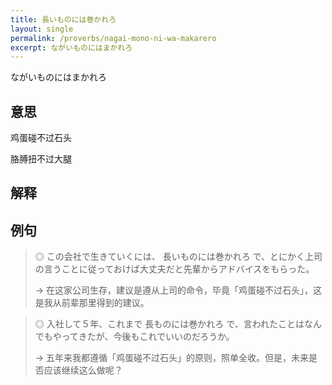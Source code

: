 ```yaml
---
title: 長いものには巻かれろ
layout: single
permalink: /proverbs/nagai-mono-ni-wa-makarero
excerpt: ながいものにはまかれろ
---
```


ながいものにはまかれろ

## 意思

鸡蛋碰不过石头

胳膊扭不过大腿

## 解释

## 例句

> ◎ この会社で生きていくには、 長いものには巻かれろ で、とにかく上司の言うことに従っておけば大丈夫だと先輩からアドバイスをもらった。
>
> → 在这家公司生存，建议是遵从上司的命令，毕竟「鸡蛋碰不过石头」，这是我从前辈那里得到的建议。

> ◎ 入社して５年、これまで 長ものには巻かれろ で、言われたことはなんでもやってきたが、今後もこれでいいのだろうか。
>
> → 五年来我都遵循「鸡蛋碰不过石头」的原则，照单全收。但是，未来是否应该继续这么做呢？

